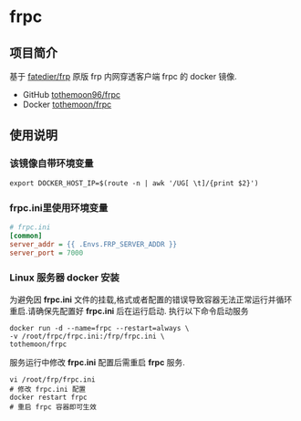# frpc

## 项目简介

基于 [fatedier/frp](https://github.com/fatedier/frp) 原版 frp 内网穿透客户端 frpc 的 docker 镜像.
- GitHub [tothemoon96/frpc](https://github.com/tothemoon96/frpc)
- Docker [tothemoon/frpc](https://hub.docker.com/r/tothemoon/frpc)

## 使用说明

### 该镜像自带环境变量

```shell
export DOCKER_HOST_IP=$(route -n | awk '/UG[ \t]/{print $2}')
```

### **frpc.ini**里使用环境变量

```ini
# frpc.ini
[common]
server_addr = {{ .Envs.FRP_SERVER_ADDR }}
server_port = 7000
```

### Linux 服务器 docker 安装
为避免因 **frpc.ini** 文件的挂载,格式或者配置的错误导致容器无法正常运行并循环重启.请确保先配置好 **frpc.ini** 后在运行启动.
执行以下命令启动服务

```shell
docker run -d --name=frpc --restart=always \
-v /root/frpc/frpc.ini:/frp/frpc.ini \
tothemoon/frpc
```

服务运行中修改 **frpc.ini** 配置后需重启 **frpc** 服务.

```shell
vi /root/frp/frpc.ini
# 修改 frpc.ini 配置
docker restart frpc
# 重启 frpc 容器即可生效
```
